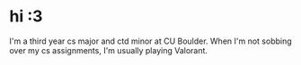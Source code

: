 # hi :3

I'm a third year cs major and ctd minor at CU Boulder. When I'm not sobbing over my cs assignments, I'm usually playing Valorant. 